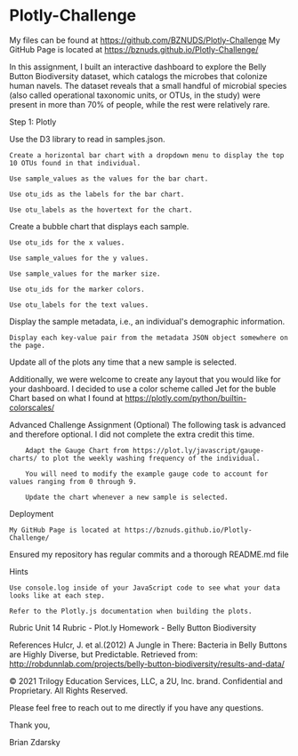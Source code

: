 # Plotly-Challenge

My files can be found at https://github.com/BZNUDS/Plotly-Challenge
My GitHub Page is located at https://bznuds.github.io/Plotly-Challenge/


In this assignment, I built an interactive dashboard to explore the Belly Button Biodiversity dataset, which catalogs the microbes that colonize human navels.
The dataset reveals that a small handful of microbial species (also called operational taxonomic units, or OTUs, in the study) were present in more than 70% of people, while the rest were relatively rare.

Step 1: Plotly

Use the D3 library to read in samples.json.

    Create a horizontal bar chart with a dropdown menu to display the top 10 OTUs found in that individual.

    Use sample_values as the values for the bar chart.

    Use otu_ids as the labels for the bar chart.

    Use otu_labels as the hovertext for the chart.


Create a bubble chart that displays each sample.

    Use otu_ids for the x values.

    Use sample_values for the y values.

    Use sample_values for the marker size.

    Use otu_ids for the marker colors.

    Use otu_labels for the text values.


Display the sample metadata, i.e., an individual's demographic information.

    Display each key-value pair from the metadata JSON object somewhere on the page.



Update all of the plots any time that a new sample is selected.

Additionally, we were welcome to create any layout that you would like for your dashboard. I decided to use a color scheme called Jet for the buble Chart based on what I found at https://plotly.com/python/builtin-colorscales/ 

Advanced Challenge Assignment (Optional)
    The following task is advanced and therefore optional. I did not complete the extra credit this time. 

        Adapt the Gauge Chart from https://plot.ly/javascript/gauge-charts/ to plot the weekly washing frequency of the individual.

        You will need to modify the example gauge code to account for values ranging from 0 through 9.

        Update the chart whenever a new sample is selected.




Deployment

    My GitHub Page is located at https://bznuds.github.io/Plotly-Challenge/


Ensured my repository has regular commits and a thorough README.md file



Hints

    Use console.log inside of your JavaScript code to see what your data looks like at each step.

    Refer to the Plotly.js documentation when building the plots.



Rubric
    Unit 14 Rubric - Plot.ly Homework - Belly Button Biodiversity


References
Hulcr, J. et al.(2012) A Jungle in There: Bacteria in Belly Buttons are Highly Diverse, but Predictable. Retrieved from: http://robdunnlab.com/projects/belly-button-biodiversity/results-and-data/

© 2021 Trilogy Education Services, LLC, a 2U, Inc. brand. Confidential and Proprietary. All Rights Reserved.


Please feel free to reach out to me directly if you have any questions.

Thank you,

Brian Zdarsky